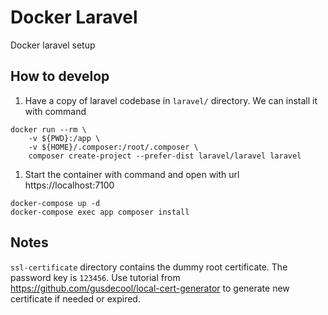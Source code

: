 # Docker Laravel

Docker laravel setup

## How to develop

1. Have a copy of laravel codebase in `laravel/` directory. We can install it with command 

```shell script
docker run --rm \
    -v ${PWD}:/app \
    -v ${HOME}/.composer:/root/.composer \
    composer create-project --prefer-dist laravel/laravel laravel
```

1. Start the container with command and open with url https://localhost:7100 

```shell script
docker-compose up -d
docker-compose exec app composer install
```

## Notes

`ssl-certificate` directory contains the dummy root certificate. 
The password key is `123456`. Use tutorial from https://github.com/gusdecool/local-cert-generator
to generate new certificate if needed or expired.
